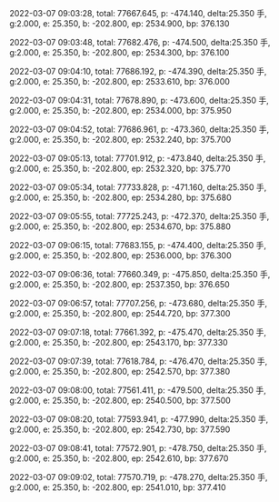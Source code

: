 2022-03-07 09:03:28, total: 77667.645, p: -474.140, delta:25.350 手, g:2.000, e: 25.350, b: -202.800, ep: 2534.900, bp: 376.130

2022-03-07 09:03:48, total: 77682.476, p: -474.500, delta:25.350 手, g:2.000, e: 25.350, b: -202.800, ep: 2534.300, bp: 376.100

2022-03-07 09:04:10, total: 77686.192, p: -474.390, delta:25.350 手, g:2.000, e: 25.350, b: -202.800, ep: 2533.610, bp: 376.000

2022-03-07 09:04:31, total: 77678.890, p: -473.600, delta:25.350 手, g:2.000, e: 25.350, b: -202.800, ep: 2534.000, bp: 375.950

2022-03-07 09:04:52, total: 77686.961, p: -473.360, delta:25.350 手, g:2.000, e: 25.350, b: -202.800, ep: 2532.240, bp: 375.700

2022-03-07 09:05:13, total: 77701.912, p: -473.840, delta:25.350 手, g:2.000, e: 25.350, b: -202.800, ep: 2532.320, bp: 375.770

2022-03-07 09:05:34, total: 77733.828, p: -471.160, delta:25.350 手, g:2.000, e: 25.350, b: -202.800, ep: 2534.280, bp: 375.680

2022-03-07 09:05:55, total: 77725.243, p: -472.370, delta:25.350 手, g:2.000, e: 25.350, b: -202.800, ep: 2534.670, bp: 375.880

2022-03-07 09:06:15, total: 77683.155, p: -474.400, delta:25.350 手, g:2.000, e: 25.350, b: -202.800, ep: 2536.000, bp: 376.300

2022-03-07 09:06:36, total: 77660.349, p: -475.850, delta:25.350 手, g:2.000, e: 25.350, b: -202.800, ep: 2537.350, bp: 376.650

2022-03-07 09:06:57, total: 77707.256, p: -473.680, delta:25.350 手, g:2.000, e: 25.350, b: -202.800, ep: 2544.720, bp: 377.300

2022-03-07 09:07:18, total: 77661.392, p: -475.470, delta:25.350 手, g:2.000, e: 25.350, b: -202.800, ep: 2543.170, bp: 377.330

2022-03-07 09:07:39, total: 77618.784, p: -476.470, delta:25.350 手, g:2.000, e: 25.350, b: -202.800, ep: 2542.570, bp: 377.380

2022-03-07 09:08:00, total: 77561.411, p: -479.500, delta:25.350 手, g:2.000, e: 25.350, b: -202.800, ep: 2540.500, bp: 377.500

2022-03-07 09:08:20, total: 77593.941, p: -477.990, delta:25.350 手, g:2.000, e: 25.350, b: -202.800, ep: 2542.730, bp: 377.590

2022-03-07 09:08:41, total: 77572.901, p: -478.750, delta:25.350 手, g:2.000, e: 25.350, b: -202.800, ep: 2542.610, bp: 377.670

2022-03-07 09:09:02, total: 77570.719, p: -478.270, delta:25.350 手, g:2.000, e: 25.350, b: -202.800, ep: 2541.010, bp: 377.410